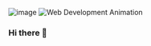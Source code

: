 
![image](https://github.com/shabista-imam/shabista-imam/assets/64741363/50c6fec4-14ed-4d0e-a2fe-2e50271f41de)
![Web Development Animation](https://www.google.com/url?sa=i&url=https%3A%2F%2Fpropulsive.in%2Fweb-development.php&psig=AOvVaw1F03oL-gN_qWXc5FPyMi3X&ust=1692791352903000&source=images&cd=vfe&opi=89978449&ved=2ahUKEwiCxLWrmfCAAxVzm2MGHdz1DxIQr4kDegUIARC6AQ)




### Hi there 👋



<!--
**shabista-imam/shabista-imam** is a ✨ _special_ ✨ repository because its `README.md` (this file) appears on your GitHub profile.

Here are some ideas to get you started:

- 🔭 I’m currently working on ...
- 🌱 I’m currently learning ...
- 👯 I’m looking to collaborate on ...
- 🤔 I’m looking for help with ...
- 💬 Ask me about ...
- 📫 How to reach me: ...
- 😄 Pronouns: ...
- ⚡ Fun fact: ...
-->
